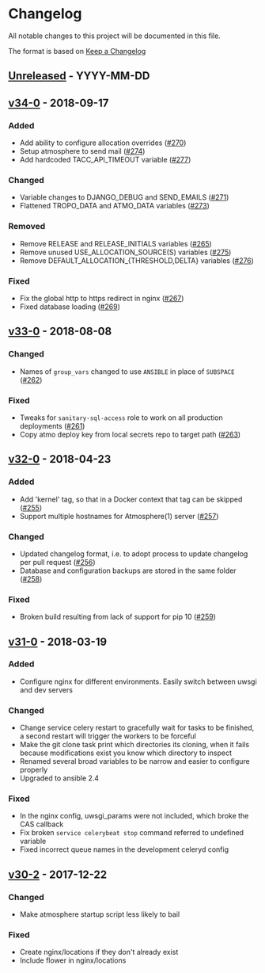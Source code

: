 # Changelog
All notable changes to this project will be documented in this file.

The format is based on [Keep a Changelog](http://keepachangelog.com/en/1.0.0/)

<!--
## [<exact release including patch>](<github compare url>) - <release date in YYYY-MM-DD>
### Added
  - <summary of new features>

### Changed
  - <for changes in existing functionality>

### Deprecated
  - <for soon-to-be removed features>

### Removed
  - <for now removed features>

### Fixed
  - <for any bug fixes>

### Security
  - <in case of vulnerabilities>
-->

## [Unreleased](https://github.com/cyverse/clank/compare/v34-0...HEAD) - YYYY-MM-DD
## [v34-0](https://github.com/cyverse/clank/compare/v33-0...v34-0) - 2018-09-17
### Added
  - Add ability to configure allocation overrides
    ([#270](https://github.com/cyverse/clank/pull/270))
  - Setup atmosphere to send mail
    ([#274](https://github.com/cyverse/clank/pull/274))
  - Add hardcoded TACC_API_TIMEOUT variable
    ([#277](https://github.com/cyverse/clank/pull/277))

### Changed
  - Variable changes to DJANGO_DEBUG and SEND_EMAILS
    ([#271](https://github.com/cyverse/clank/pull/271))
  - Flattened TROPO_DATA and ATMO_DATA variables
    ([#273](https://github.com/cyverse/clank/pull/273))

### Removed
  - Remove RELEASE and RELEASE_INITIALS variables
    ([#265](https://github.com/cyverse/clank/pull/265))
  - Remove unused USE_ALLOCATION_SOURCE(S) variables
    ([#275](https://github.com/cyverse/clank/pull/275))
  - Remove DEFAULT_ALLOCATION_{THRESHOLD,DELTA} variables
    ([#276](https://github.com/cyverse/clank/pull/276))

### Fixed
  - Fix the global http to https redirect in nginx
    ([#267](https://github.com/cyverse/clank/pull/267))
  - Fixed database loading ([#269](https://github.com/cyverse/clank/pull/269))

## [v33-0](https://github.com/cyverse/clank/compare/v32-0...v33-0) - 2018-08-08
### Changed
  - Names of `group_vars` changed to use `ANSIBLE` in place of `SUBSPACE`
    ([#262](https://github.com/cyverse/clank/pull/262))

### Fixed
  - Tweaks for `sanitary-sql-access` role to work on all production
    deployments ([#261](https://github.com/cyverse/clank/pull/261))
  - Copy atmo deploy key from local secrets repo to target path
    ([#263](https://github.com/cyverse/clank/pull/263))

## [v32-0](https://github.com/cyverse/clank/compare/v31-0...v32-0) - 2018-04-23
### Added
  - Add 'kernel' tag, so that in a Docker context that tag can be skipped
    ([#255](https://github.com/cyverse/clank/pull/255))
  - Support multiple hostnames for Atmosphere(1) server
    ([#257](https://github.com/cyverse/clank/pull/257))

### Changed
  - Updated changelog format, i.e. to adopt process to update changelog per
    pull request ([#256](https://github.com/cyverse/clank/pull/256))
  - Database and configuration backups are stored in the same folder
    ([#258](https://github.com/cyverse/clank/pull/258))

### Fixed
  - Broken build resulting from lack of support for pip 10
    ([#259](https://github.com/cyverse/clank/pull/259))

## [v31-0](https://github.com/cyverse/clank/compare/v30-2...v31-0) - 2018-03-19
### Added
  - Configure nginx for different environments. Easily switch between uwsgi
    and dev servers

### Changed
  - Change service celery restart to gracefully wait for tasks to be finished,
    a second restart will trigger the workers to be forceful
  - Make the git clone task print which directories its cloning, when it fails
    because modifications exist you know which directory to inspect
  - Renamed several broad variables to be narrow and easier to configure
    properly
  - Upgraded to ansible 2.4

### Fixed
  - In the nginx config, uwsgi_params were not included, which broke the CAS
    callback
  - Fix broken `service celerybeat stop` command referred to undefined
    variable
  - Fixed incorrect queue names in the development celeryd config

## [v30-2](https://github.com/cyverse/clank/compare/v29-1...v30-2) - 2017-12-22
### Changed
  - Make atmosphere startup script less likely to bail

### Fixed
  - Create nginx/locations if they don't already exist
  - Include flower in nginx/locations
